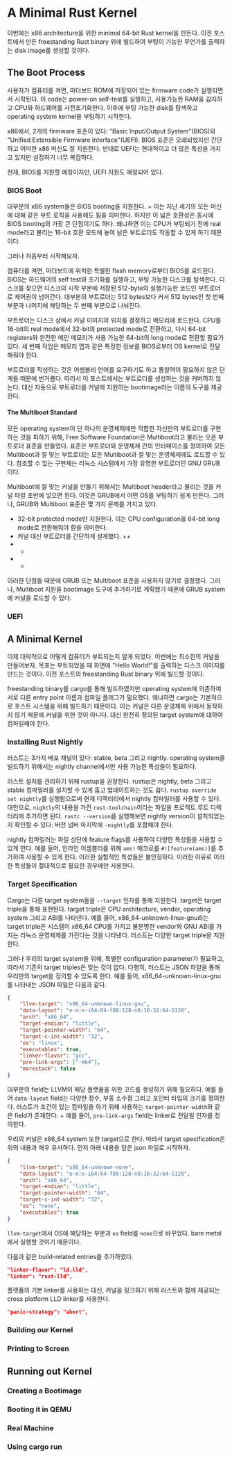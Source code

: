 # A Minimal Rust Kernel

이번에는 x86 architecture을 위한 minimal 64-bit Rust kernel을 만든다. 이전 포스트에서 만든 freestanding Rust binary 위에 빌드하여 부팅이 가능한 무언가를 출력하는 disk image를 생성할 것이다.

## The Boot Process

사용자가 컴퓨터를 켜면, 마더보드 ROM에 저장되어 있는 firmware code가 실행되면서 시작된다. 이 code는 power-on self-test를 실행하고, 사용가능한 RAM을 감지하고 CPU와 하드웨어를 사전초기화한다. 이후에 부팅 가능한 disk를 탐색하고 operating system kernel을 부팅하기 시작한다.

x86에서, 2개의 firmware 표준이 있다: "Basic Input/Output System"(BIOS)와 "Unified Extensible Firmware Interface"(UEFI). BIOS 표준은 오래되었지만 간단하고 어떠한 x86 머신도 잘 지원한다. 반대로 UEFI는 현대적이고 더 많은 특성을 가지고 있지만 설정하기 너무 복잡하다.

현재, BIOS를 지원할 예정이지만, UEFI 지원도 예정되어 있다.

### BIOS Boot

대부분의 x86 system들은 BIOS booting을 지원한다. + 이는 지난 세기의 모든 머신에 대해 같은 부트 로직을 사용해도 됨을 의미한다. 하지만 이 넓은 호환성은 동시에 BIOS booting의 가장 큰 단점이기도 하다. 왜냐하면 이는 CPU가 부팅되기 전에 real mode라고 불리는 16-bit 호환 모드에 놓여 낡은 부트로더도 작동할 수 있게 하기 때문이다.

그러나 처음부터 시작해보자.

컴퓨터를 켜면, 마더보드에 위치한 특별한 flash memory로부터 BIOS를 로드한다. BIOS는 하드웨어의 self test와 초기화를 실행하고, 부팅 가능한 디스크를 탐색한다. 디스크를 찾으면 디스크의 시작 부분에 저장된 512-byte의 실행가능한 코드인 부트로더로 제어권이 넘어간다. 대부분의 부트로더는 512 bytes보다 커서 512 bytes인 첫 번째 부분과 나머지에 해당하는 두 번째 부분으로 나눠진다.

부트로더는 디스크 상에서 커널 이미지의 위치를 결정하고 메모리에 로드한다. CPU를 16-bit의 real mode에서 32-bit의 protected mode로 전환하고, 다시 64-bit registers와 완전한 메인 메모리가 사용 가능한 64-bit의 long mode로 전환할 필요가 있다. 세 번째 작업은 메모리 맵과 같은 특정한 정보를 BIOS로부터 OS kernel로 전달해줘야 한다.

부트로더를 작성하는 것은 어셈블리 언어를 요구하기도 하고 통찰력이 필요하지 않은 단계들 때문에 번거롭다. 따라서 이 포스트에서는 부트로더를 생성하는 것을 커버하지 않는다. 대신 자동으로 부트로더를 커널에 지원하는 bootimage라는 이름의 도구를 제공한다.

#### The Multiboot Standard

모든 operating system이 단 하나의 운영체제에만 적합한 자신만의 부트로더를 구현하는 것을 피하기 위해, Free Software Foundation은 Multiboot라고 불리는 오픈 부트로더 표준을 만들었다. 표준은 부트로더와 운영체제 간의 인터페이스를 정의하여 모든 Multiboot과 잘 맞는 부트로더는 모든 Multiboot과 잘 맞는 운영체제에도 로드할 수 있다. 참조할 수 있는 구현체는 리눅스 시스템에서 가장 유명한 부트로더인 GNU GRUB이다.

Multiboot에 잘 맞는 커널을 만들기 위해서는 Multiboot header라고 불리는 것을 커널 파일 초반에 넣으면 된다. 이것은 GRUB에서 어떤 OS를 부팅하기 쉽게 만든다. 그러나, GRUB와 Multiboot 표준은 몇 가지 문제를 가지고 있다.

* 32-bit protected mode만 지원한다. 이는 CPU configuration을 64-bit long mode로 전환해줘야 함을 의미한다.
* 커널 대신 부트로더를 간단하게 설계했다. ++
* +
* +

이러한 단점들 때문에 GRUB 또는 Multiboot 표준을 사용하지 않기로 결정했다. 그러나, Multiboot 지원을 bootimage 도구에 추가하기로 계획했기 때문에 GRUB system에 커널을 로드할 수 있다. 

### UEFI

## A Minimal Kernel

이제 대략적으로 어떻게 컴퓨터가 부트되는지 알게 되었다. 이번에는 최소한의 커널을 만들어보자. 목표는 부트되었을 때 화면에 "Hello World!"를 출력하는 디스크 이미지를 만드는 것이다. 이전 포스트의 freestanding Rust binary 위에 빌드할 것이다.

freestanding binary를 cargo를 통해 빌드하였지만 operating system에 의존하여 서로 다른 entry point 이름과 컴파일 플래그가 필요했다. 왜냐하면 cargo는 기본적으로 호스트 시스템을 위해 빌드하기 때문이다. 이는 커널은 다른 운영체제 위에서 동작하지 않기 때문에 커널을 위한 것이 아니다. 대신 완전히 정의된 target system에 대하여 컴파일해야 한다.

### Installing Rust Nightly

러스트는 3가지 배포 채널이 있다: stable, beta 그리고 nightly. operating system을 빌드하기 위해서는 nightly channel에서만 사용 가능한 특성들이 필요하다. 

러스트 설치를 관리하기 위해 rustup을 권장한다. rustup은 nightly, beta 그리고 stable 컴파일러를 설치할 수 있게 돕고 업데이트하는 것도 쉽다. `rustup override set nightly`를 실행함으로써 현재 디렉터리에서 nightly 컴파일러를 사용할 수 있다. 대안으로, `nightly`의 내용을 가진 `rust-toolchain`이라는 파일을 프로젝트 루트 디렉터리에 추가하면 된다. `rustc --version`를 실행해보면 nightly version이 설치되었는지 확인할 수 있다: 버전 넘버 마지막에 `-nightly`를 포함해야 한다.

nightly 컴파일러는 파일 상단에 feature flags를 사용하여 다양한 특성들을 사용할 수 있게 한다. 예를 들어, 인라인 어셈블리를 위해 `ams!` 매크로를 `#![feature(ams)]`를 추가하여 사용할 수 있게 한다. 이러한 실험적인 특성들은 불안정하다. 이러한 이유로 이러한 특성들이 절대적으로 필요한 경우에만 사용한다.

### Target Specification

Cargo는 다른 target system들을 `--target` 인자를 통해 지원한다. target은 target triple을 통해 표현된다. target triple은 CPU architecture, vendor, operating system 그리고 ABI를 나타낸다. 예를 들어, x86_64-unknown-linux-gnu라는 target triple은 시스템이 x86_64 CPU를 가지고 불분명한 vendor와 GNU ABI를 가지는 리눅스 운영체제를 가진다는 것을 나타낸다. 러스트는 다양한 target triple을 지원한다.

그러나 우리의 target system을 위해, 특별한 configuration parameter가 필요하고, 따라서 기존의 target triples은 맞는 것이 없다. 다행히, 러스트는 JSON 파일을 통해 우리만의 target을 정의할 수 있도록 한다. 예를 들어, x86_64-unknown-linux-gnu를 나타내는 JSON 파일은 다음과 같다.

```json
{
    "llvm-target": "x86_64-unknown-linux-gnu",
    "data-layout": "e-m:e-i64:64-f80:128-n8:16:32:64-S128",
    "arch": "x86_64",
    "target-endian": "little",
    "target-pointer-width": "64",
    "target-c-int-width": "32",
    "os": "linux",
    "executables": true,
    "linker-flavor": "gcc",
    "pre-link-args": ["-m64"],
    "morestack": false
}
```

대부분의 field는 LLVM이 해당 플랫폼을 위한 코드를 생성하기 위해 필요하다. 예를 들어 `data-layout` field는 다양한 정수, 부동 소수점 그리고 포인터 타입의 크기를 정의한다. 러스트가 조건이 있는 컴파일을 하기 위해 사용하는 `target-pointer-width`와 같은 field가 존재한다. + 예를 들어, `pre-link-args` field는 linker로 전달될 인자를 정의한다.

우리의 커널은 x86_64 system 또한 target으로 한다. 따라서 target specification은 위의 내용과 매우 유사하다. 먼저 아래 내용을 담은 json 파일로 시작하자.

```json
{
    "llvm-target": "x86_64-unknown-none",
    "data-layout": "e-m:e-i64:64-f80:128-n8:16:32:64-S128",
    "arch": "x86_64",
    "target-endian": "little",
    "target-pointer-width": "64",
    "target-c-int-width": "32",
    "os": "none",
    "executables": true
}
```

`llvm-target`에서 OS에 해당하는 부분과 `os` field를 `none`으로 바꾸었다. bare metal에서 실행할 것이기 때문이다.

다음과 같은 build-related entries를 추가하였다.

```json
"linker-flavor": "ld.lld",
"linker": "rust-lld",
```

플랫폼의 기본 linker를 사용하는 대신, 커널을 링크하기 위해 러스트와 함께 제공되는 cross platform LLD linker를 사용한다.

```json
"panic-strategy": "abort",
```



### Building our Kernel

### Printing to Screen

## Running out Kernel

### Creating a Bootimage

### Booting it in QEMU

### Real Machine

### Using cargo run